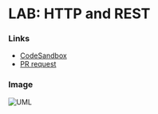 # LAB: HTTP and REST
### Links
* [CodeSandbox](https://codesandbox.io/s/api-client-o2c16)
* [PR request](https://github.com/liz-kavalski-401-advanced-javascript/lab-06-simple-api/pull/30)

### Image
![UML](https://github.com/liz-kavalski-401-advanced-javascript/lab-06-simple-api/blob/master/UML-lab6.jpg)

